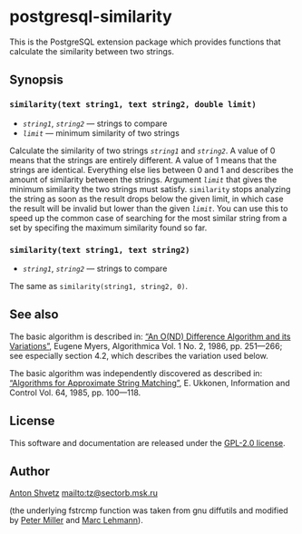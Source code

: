 # postgresql-similarity

This is the PostgreSQL extension package which provides functions that
calculate the similarity between two strings.

## Synopsis

### `similarity(text string1, text string2, double limit)`

* _`string1`_, _`string2`_ — strings to compare
* _`limit`_ — minimum similarity of two strings

Calculate the similarity of two strings _`string1`_ and _`string2`_. A value of
0 means that the strings are entirely different. A value of 1 means that the
strings are identical. Everything else lies between 0 and 1 and describes the
amount of similarity between the strings. Argument _`limit`_ that gives the
minimum similarity the two strings must satisfy. `similarity` stops analyzing
the string as soon as the result drops below the given limit, in which case the
result will be invalid but lower than the given _`limit`_. You can use this to
speed up the common case of searching for the most similar string from a set by
specifing the maximum similarity found so far.

### `similarity(text string1, text string2)`

* _`string1`_, _`string2`_ — strings to compare

The same as `similarity(string1, string2, 0)`.

## See also

The basic algorithm is described in: [“An O(ND) Difference Algorithm and its
Variations”](http://www.xmailserver.org/diff2.pdf), Eugene Myers, Algorithmica
Vol. 1 No. 2, 1986, pp. 251—266; see especially section 4.2, which describes
the variation used below.

The basic algorithm was independently discovered as described in: [“Algorithms
for Approximate String
Matching”](http://www.sciencedirect.com/science/article/pii/S0019995885800462/pdf?md5=c7adddbc9e64e67d7c4d47973b2bda8f&pid=1-s2.0-S0019995885800462-main.pdf),
E. Ukkonen, Information and Control Vol. 64, 1985, pp. 100—118.

## License

This software and documentation are released under the [GPL-2.0
license](https://spdx.org/licenses/GPL-2.0.html).

## Author
[Anton Shvetz](https://github.com/urbic) <mailto:tz@sectorb.msk.ru>

(the underlying fstrcmp function was taken from gnu diffutils and modified by
[Peter Miller](mailto:pmiller@agso.gov.au) and [Marc Lehmann](mailto:schmorp@schmorp.de)).
